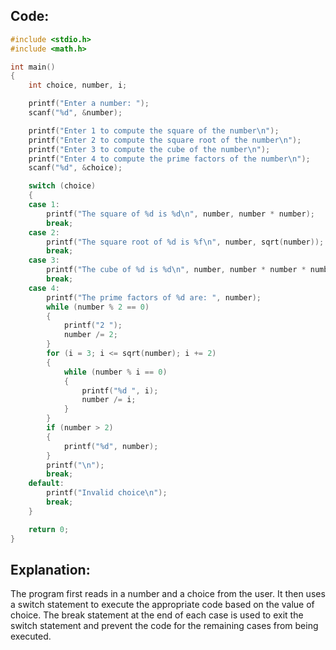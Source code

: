 ## Code:

```c
#include <stdio.h>
#include <math.h>

int main()
{
    int choice, number, i;

    printf("Enter a number: ");
    scanf("%d", &number);

    printf("Enter 1 to compute the square of the number\n");
    printf("Enter 2 to compute the square root of the number\n");
    printf("Enter 3 to compute the cube of the number\n");
    printf("Enter 4 to compute the prime factors of the number\n");
    scanf("%d", &choice);

    switch (choice)
    {
    case 1:
        printf("The square of %d is %d\n", number, number * number);
        break;
    case 2:
        printf("The square root of %d is %f\n", number, sqrt(number));
        break;
    case 3:
        printf("The cube of %d is %d\n", number, number * number * number);
        break;
    case 4:
        printf("The prime factors of %d are: ", number);
        while (number % 2 == 0)
        {
            printf("2 ");
            number /= 2;
        }
        for (i = 3; i <= sqrt(number); i += 2)
        {
            while (number % i == 0)
            {
                printf("%d ", i);
                number /= i;
            }
        }
        if (number > 2)
        {
            printf("%d", number);
        }
        printf("\n");
        break;
    default:
        printf("Invalid choice\n");
        break;
    }

    return 0;
}

```

## Explanation:

The program first reads in a number and a choice from the user. It then uses a switch statement to execute the appropriate code based on the value of choice. The break statement at the end of each case is used to exit the switch statement and prevent the code for the remaining cases from being executed.
